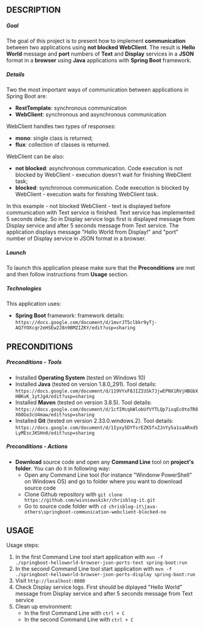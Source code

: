 DESCRIPTION
-----------

##### Goal
The goal of this project is to present how to implement **communication** between two applications using **not blocked WebClient**. The result is **Hello World** message and **port** numbers of **Text** and **Display** services in a **JSON** format in a **browser** using **Java** applications with **Spring Boot** framework.

##### Details
Two the most important ways of communication between applications in Spring Boot are:
* **RestTemplate**: synchronous communication
* **WebClient**: synchronous and asynchronous communication

WebClient handles two types of responses:
* **mono**: single class is returned;
* **flux**: collection of classes is returned.

WebClient can be also:
* **not blocked**: asynchronous communication. Code execution is not blocked by WebClient - execution doesn't wait for finishing WebClient task;
* **blocked**: synchronous communication. Code execution is blocked by WebClient - execution waits for finishing WebClient task.
 
In this example - not blocked WebClient - text is displayed before communication with Text service is finished. Text service has implemented 5 seconds delay. So in Display service logs first is displayed message from Display service and after 5 seconds message from Text service. The application displays message "Hello World from Display!" and "port" number of Display service in JSON format in a browser.

##### Launch
To launch this application please make sure that the **Preconditions** are met and then follow instructions from **Usage** section.

##### Technologies
This application uses:
* **Spring Boot** framework: framework details: `https://docs.google.com/document/d/1mvrJT5clbkr9yTj-AQ7YOXcqr2eHSEw2J8n9BMZIZKY/edit?usp=sharing`


PRECONDITIONS
-------------

##### Preconditions - Tools
* Installed **Operating System** (tested on Windows 10)
* Installed **Java** (tested on version 1.8.0_291). Tool details: `https://docs.google.com/document/d/119VYxF8JIZIUSk7JjwEPNX1RVjHBGbXHBKuK_1ytJg4/edit?usp=sharing`
* Installed **Maven** (tested on version 3.8.5). Tool details: `https://docs.google.com/document/d/1cfIMcqkWlobUfVfTLQp7ixqEcOtoTR8X6OGo3cU4maw/edit?usp=sharing`
* Installed **Git** (tested on version 2.33.0.windows.2). Tool details: `https://docs.google.com/document/d/1Iyxy5DYfsrEZK5fxZJnYy5a1saARxd5LyMEscJKSHn0/edit?usp=sharing`

##### Preconditions - Actions
* **Download** source code and open any **Command Line** tool on **project's folder**. You can do it in following way:
    * Open any Command Line tool (for instance "Windonw PowerShell" on Windows OS) and go to folder where you want to download source code 
    * Clone Github repository with `git clone https://github.com/wisniewskikr/chrisblog-it.git`
    * Go to source code folder with `cd chrisblog-it\java-others\springboot-communication-webclient-blocked-no`


USAGE
-----

Usage steps:
1. In the first Command Line tool start application with `mvn -f ./springboot-helloworld-browser-json-ports-text spring-boot:run`
1. In the second Command Line tool start application with `mvn -f ./springboot-helloworld-browser-json-ports-display spring-boot:run`
1. Visit `http://localhost:8080`
1. Check Display service logs. First should be diplayed "Hello World" message from Display service and after 5 seconds message from Text service
1. Clean up environment:
    * In the first Command Line with `ctrl + C`
    * In the second Command Line with `ctrl + C`